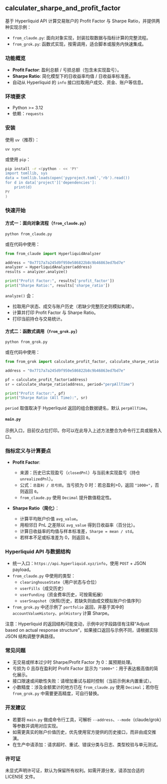 ## calculater_sharpe_and_profit_factor

基于 Hyperliquid API 计算交易账户的 Profit Factor 与 Sharpe Ratio，并提供两种实现示例：

- `from_claude.py`: 面向对象实现，封装拉取数据与指标计算的完整流程。
- `from_grok.py`: 函数式实现，按需调用，适合脚本或服务内快速集成。

### 功能概览
- **Profit Factor**: 盈利总额 / 亏损总额（包含未实现盈亏）。
- **Sharpe Ratio**: 简化模型下的日收益率均值 / 日收益率标准差。
- 自动从 Hyperliquid 的 `info` 接口拉取用户成交、资金、账户等信息。

### 环境要求
- Python >= 3.12
- 依赖：`requests`

### 安装
使用 `uv`（推荐）：

```bash
uv sync
```

或使用 `pip`：

```bash
pip install -r <(python - << 'PY'
import tomllib, sys
data = tomllib.loads(open('pyproject.toml','rb').read())
for d in data['project']['dependencies']:
    print(d)
PY
)
```

### 快速开始

#### 方式一：面向对象流程（`from_claude.py`）

```bash
python from_claude.py
```

或在代码中使用：

```python
from from_claude import HyperliquidAnalyzer

address = "0x7717a7a245d9f950e586822b8c9b46863ed7bd7e"
analyzer = HyperliquidAnalyzer(address)
results = analyzer.analyze()

print("Profit Factor:", results['profit_factor'])
print("Sharpe Ratio:", results['sharpe_ratio'])
```

`analyze()` 会：
- 拉取用户状态、成交与账户历史（若缺少完整历史则模拟构建）。
- 计算并打印 Profit Factor 与 Sharpe Ratio。
- 打印当前持仓与交易统计。

#### 方式二：函数式调用（`from_grok.py`）

```bash
python from_grok.py
```

或在代码中使用：

```python
from from_grok import calculate_profit_factor, calculate_sharpe_ratio

address = "0x7717a7a245d9f950e586822b8c9b46863ed7bd7e"

pf = calculate_profit_factor(address)
sr = calculate_sharpe_ratio(address, period="perpAllTime")

print("Profit Factor:", pf)
print("Sharpe Ratio (All Time):", sr)
```

`period` 取值取决于 Hyperliquid 返回的组合数据键名，默认 `perpAllTime`。

#### `main.py`

示例入口，目前仅占位打印。你可以在此导入上述方法整合为命令行工具或服务入口。

### 指标定义与计算要点

- **Profit Factor**:
  - 来源：历史已实现盈亏（`closedPnl`）与当前未实现盈亏（持仓 `unrealizedPnl`）。
  - 公式：`总盈利 / 总亏损`。当亏损为 0 时：若总盈利>0，返回 `"1000+"`，否则返回 `0`。
  - `from_claude.py` 使用 `Decimal` 提升数值稳定性。

- **Sharpe Ratio（简化）**：
  - 计算平均账户价值 `avg_value`。
  - 用相邻日 PnL 之差除以 `avg_value` 得到日收益率（百分比）。
  - 计算日收益率的均值与样本标准差，`Sharpe = mean / std`。
  - 若样本不足或标准差为 0，则返回 `0`。

### Hyperliquid API 与数据结构

- 统一入口：`https://api.hyperliquid.xyz/info`，使用 `POST` + JSON payload。
- `from_claude.py` 中使用的类型：
  - `clearinghouseState`（用户状态与仓位）
  - `userFills`（成交历史）
  - `userFunding`（资金费率历史，可按需拓展）
  - `userSnapshot`（快照/历史，若缺失则由成交模拟账户价值序列）
- `from_grok.py` 中还示例了 `portfolio` 返回，并基于其中的 `accountValueHistory`、`pnlHistory` 计算 Sharpe。

注意：Hyperliquid 的返回结构可能变动，示例中对字段路径有注释“Adjust based on actual response structure”，如果接口返回与示例不同，请根据实际 JSON 结构调整字典路径。

### 常见问题

- 无交易或样本过少时 Sharpe/Profit Factor 为 0：属预期处理。
- 亏损为 0 且存在盈利时 Profit Factor 显示为 `"1000+"`：用于表达极高值的简化展示。
- 接口限速或间歇性失败：请增加重试与超时控制（当前示例未内置重试）。
- 小数精度：涉及金额累计的地方已在 `from_claude.py` 使用 `Decimal`；若你在 `from_grok.py` 中需要更高精度，可自行替换。

### 开发建议

- 若要将 `main.py` 做成命令行工具，可解析 `--address`、`--mode`（claude/grok）等参数并调用对应实现。
- 如需更真实的账户价值历史，优先使用官方提供的历史接口，而非由成交推演。
- 在生产中请添加：请求超时、重试、错误分类与日志、类型校验与单元测试。

### 许可证

未显式声明许可证，默认为保留所有权利。如需开源分发，请添加合适的 LICENSE 文件。

